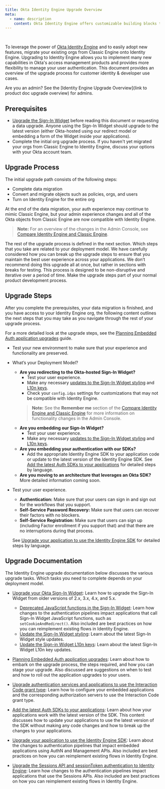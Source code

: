 ```yaml
---
title: Okta Identity Engine Upgrade Overview
meta:
  - name: description
    content: Okta Identity Engine offers customizable building blocks that can support dynamic, app-based user journeys. Learn about the Identity Engine upgrade and what your org upgrade process may look like.
---
```

<ApiLifecycle access="ie" /><br>
<ApiLifecycle access="Limited GA" />

To leverage the power of [Okta Identity Engine](/docs/guides/oie-intro/#about-okta-identity-engine) and to easily adopt new features, migrate your existing orgs from Classic Engine onto Identity Engine. Upgrading to Identity Engine allows you to implement many new capabilities in Okta's access management products and provides more flexibility to manage your user authentication. This document provides an overview of the upgrade process for customer identity & developer use cases.

Are you an admin? See the [Identity Engine Upgrade Overview](link to product doc upgrade overview) for admins.

## Prerequisites

* [Upgrade the Sign-In Widget](/docs/guides/sign-in-widget/) before reading this document or requesting a data upgrade. Anyone using the Sign-In Widget should upgrade to the latest version (either Okta-hosted using our redirect model or embedding a form of the Widget inside your applications).
* Complete the initial org upgrade process. If you haven't yet migrated your orgs from Classic Engine to Identity Engine, discuss your options with your Okta account team.

## Upgrade Process

The initial upgrade path consists of the following steps:

* Complete data migration
* Convert and migrate objects such as policies, orgs, and users
* Turn on Identity Engine for the entire org

At the end of the data migration, your auth experience may continue to mimic Classic Engine, but your admin experience changes and all of the Okta objects from Classic Engine are now compatible with Identity Engine.

> **Note:** For an overview of the changes in the Admin Console, see [Compare Identity Engine and Classic Engine](https://help.okta.com/okta_help.htm?type=oie&id=ext-oie-whats-new).

The rest of the upgrade process is defined in the next section. Which steps that you take are related to your deployment model. We have carefully considered how you can break up the upgrade steps to ensure that you maintain the best user experience across your applications. We don’t recommend doing this upgrade all at once, but rather in sections with breaks for testing. This process is designed to be non-disruptive and iterative over a period of time. Make the upgrade steps part of your normal product development process.

## Upgrade Steps

After you complete the prerequisites, your data migration is finished, and you have access to your Identity Engine org, the following content outlines the next steps that you may take as you navigate through the rest of your upgrade process.

For a more detailed look at the upgrade steps, see the [Planning Embedded Auth application upgrades](/docs/guides/planning-embedded-upgrades) guide.

* Test your new environment to make sure that your experience and functionality are preserved.
* What’s your Deployment Model?
  * **Are you redirecting to the Okta-hosted Sign-In Widget?**
    * Test your user experience.
    * Make any necessary [updates to the Sign-In Widget styling](/docs/guides/sign-in-widget-styling/) and [L10n keys](/docs/guides/sign-in-widget-i18n/).
    * Check your `config.idps` settings for customizations that may not be compatible with Identity Engine.
    > **Note:** See the **Remember me** section of the [Compare Identity Engine and Classic Engine](https://help.okta.com/okta_help.htm?type=oie&id=ext-oie-whats-new) for more information on functionality changes in the Admin Console.
  * **Are you embedding our Sign-In Widget?**
    * Test your user experience.
    * Make any necessary [updates to the Sign-In Widget styling](/docs/guides/sign-in-widget-styling/) and [L10n keys](/docs/guides/sign-in-widget-i18n/).
  * **Are you embedding your authentication with our SDKs?**
    * Add the appropriate Identity Engine SDK to your application code or update to the latest version of the Identity Engine SDK. See [Add the latest Auth SDKs to your applications](/docs/guides/add-latest-sdks/) for detailed steps by language.
  * **Are you moving to an architecture that leverages an Okta SDK?** More detailed information coming soon. <!-- See [Move away from using Authn APIs to using the appropriate SDK](/docs/guides/) for details on this task. -->
* Test your user experience.
  * **Authentication:** Make sure that your users can sign in and sign out for the workflows that you support.
  * **Self-Service Password Recovery:** Make sure that users can recover their factors with no blockers.
  * **Self-Service Registration:** Make sure that users can sign up (including Factor enrollment if you support that) and that there are no interruptions during that process.

  See [Upgrade your application to use the Identity Engine SDK](/docs/guides/oie-upgrade-api-sdk-to-oie-sdk/) for detailed steps by language.

## Upgrade Documentation

The Identity Engine upgrade documentation below discusses the various upgrade tasks. Which tasks you need to complete depends on your deployment model.

* [Upgrade your Okta Sign-In Widget](/docs/guides/sign-in-widget/): Learn how to upgrade the Sign-In Widget from older versions of 2.x, 3.x, 4.x, and 5.x.

  * [Deprecated JavaScript functions in the Sign-In Widget](/docs/guides/oie-upgrade-sign-in-widget-deprecated-functions/): Learn how changes to the authentication pipelines impact applications that call Sign-In Widget JavaScript functions, such as `setCookieAndRedirect()`. Also included are best practices on how you can reimplement existing flows in Identity Engine.
  * [Update the Sign-In Widget styling](/docs/guides/sign-in-widget-styling/): Learn about the latest Sign-In Widget style updates.
  * [Update the Sign-in Widget L10n keys](/docs/guides/sign-in-widget-i18n/): Learn about the latest Sign-In Widget L10n key updates.

* [Planning Embedded Auth application upgrades](/docs/guides/planning-embedded-upgrades/): Learn about how to embark on the upgrade process, the steps required, and how you can stage your upgrade. Also discussed are suggestions on when to test and how to roll out the application upgrades to your users.

* [Upgrade authentication services and applications to use the Interaction Code grant type](/docs/guides/implement-grant-type/authcode/): Learn how to configure your embedded applications and the corresponding authorization servers to use the Interaction Code grant type.

* [Add the latest Auth SDKs to your applications](/docs/guides/add-latest-sdks/): Learn about how your applications work with the latest version of the SDK. This content discusses how to update your applications to use the latest version of the SDK without making any code changes and how to break up the changes to your applications.

* [Upgrade your application to use the Identity Engine SDK](/docs/guides/oie-upgrade-api-sdk-to-oie-sdk/): Learn about the changes to authentication pipelines that impact embedded applications using AuthN and Management APIs. Also included are best practices on how you can reimplement existing flows in Identity Engine.

* [Upgrade the Sessions API and sessionToken authentication to Identity Engine](/docs/guides/sessions/): Learn how changes to the authentication pipelines impact applications that use the Sessions APIs. Also included are best practices on how you can reimplement existing flows in Identity Engine.
